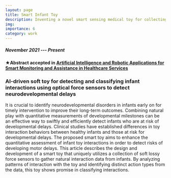 ```yaml
---
layout: page
title: Smart Infant Toy
description: Inventing a novel smart sensing medical toy for collecting and classifying infant interactions.
img:
importance: 6
category: work
---
```


##### November 2021 --- Present

<p>
&#x2605;<strong>Abstract accepted in <a href="https://www.frontiersin.org/research-topics/52373/artificial-intelligence-and-robotic-applications-for-smart-monitoring-and-assistance-in-healthcare-services">Artificial Intelligence and Robotic Applications for Smart Monitoring and Assistance in Healthcare Services</a></strong>
</p>


### AI-driven soft toy for detecting and classifying infant interactions using optical force sensors to detect neurodevelopmental delays

It is crucial to identify neurodevelopmental disorders in infants early on for timely intervention to improve their long-term outcomes. Combining natural play with quantitative measurements of developmental milestones can be an effective way to swiftly and efficiently detect infants who are at risk of developmental delays.  Clinical studies have established differences in toy interaction behaviors between healthy infants and those at risk for developmental delays. The proposed smart toy aims to enhance the quantitative assessment of infant toy interactions in order to detect risks of developing motor delays. This article describes the design and development of a smart toy that uniquely utilizes a collection of soft lossy force sensors to gather natural interaction data from infants. By analyzing patterns of interaction with the toy and identifying distinct action types from the data, this toy shows promise in classifying interactions. 